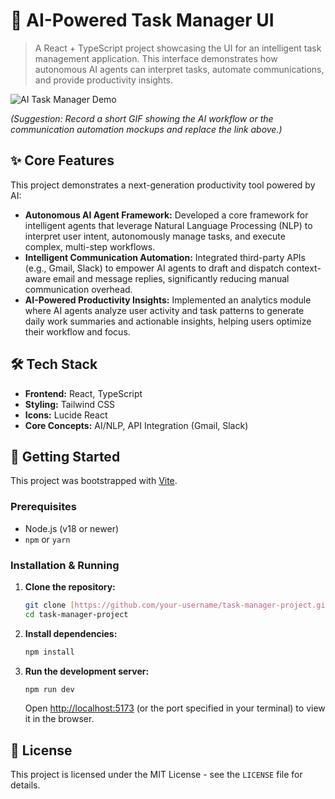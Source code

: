 # 🤖 AI-Powered Task Manager UI

> A React + TypeScript project showcasing the UI for an intelligent task management application. This interface demonstrates how autonomous AI agents can interpret tasks, automate communications, and provide productivity insights.

![AI Task Manager Demo](https://via.placeholder.com/800x400.png?text=Add+a+Demo+GIF+or+Screenshot+Here)

*(Suggestion: Record a short GIF showing the AI workflow or the communication automation mockups and replace the link above.)*

## ✨ Core Features

This project demonstrates a next-generation productivity tool powered by AI:

* **Autonomous AI Agent Framework:** Developed a core framework for intelligent agents that leverage Natural Language Processing (NLP) to interpret user intent, autonomously manage tasks, and execute complex, multi-step workflows.
* **Intelligent Communication Automation:** Integrated third-party APIs (e.g., Gmail, Slack) to empower AI agents to draft and dispatch context-aware email and message replies, significantly reducing manual communication overhead.
* **AI-Powered Productivity Insights:** Implemented an analytics module where AI agents analyze user activity and task patterns to generate daily work summaries and actionable insights, helping users optimize their workflow and focus.

## 🛠️ Tech Stack

* **Frontend:** React, TypeScript
* **Styling:** Tailwind CSS
* **Icons:** Lucide React
* **Core Concepts:** AI/NLP, API Integration (Gmail, Slack)

## 🚀 Getting Started

This project was bootstrapped with [Vite](https://vitejs.dev/).

### Prerequisites

* Node.js (v18 or newer)
* `npm` or `yarn`

### Installation & Running

1.  **Clone the repository:**
    ```sh
    git clone [https://github.com/your-username/task-manager-project.git](https://github.com/your-username/task-manager-project.git)
    cd task-manager-project
    ```

2.  **Install dependencies:**
    ```sh
    npm install
    ```

3.  **Run the development server:**
    ```sh
    npm run dev
    ```
    Open [http://localhost:5173](http://localhost:5173) (or the port specified in your terminal) to view it in the browser.

## 📄 License

This project is licensed under the MIT License - see the `LICENSE` file for details.
